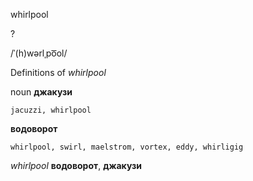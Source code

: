 whirlpool

?

/ˈ(h)wərlˌpo͞ol/

Definitions of _whirlpool_

noun
**джакузи**

    jacuzzi, whirlpool
**водоворот**

    whirlpool, swirl, maelstrom, vortex, eddy, whirligig

_whirlpool_
**водоворот**, **джакузи**